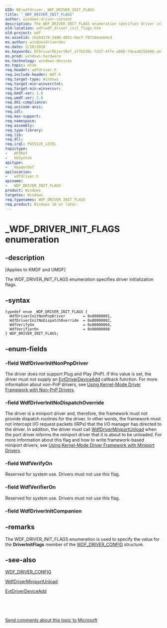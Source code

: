 ```yaml
---
UID: NE:wdfdriver._WDF_DRIVER_INIT_FLAGS
title: "_WDF_DRIVER_INIT_FLAGS"
author: windows-driver-content
description: The WDF_DRIVER_INIT_FLAGS enumeration specifies driver initialization flags.
old-location: wdf\wdf_driver_init_flags.htm
old-project: wdf
ms.assetid: cbabd178-3496-4851-9acf-f0718eaebdcd
ms.author: windowsdriverdev
ms.date: 2/20/2018
ms.keywords: DFDriverObjectRef_a77b530c-fd37-4ffe-a006-7deaa8156040.xml, WDF_DRIVER_INIT_FLAGS, WDF_DRIVER_INIT_FLAGS enumeration, WdfDriverInitNoDispatchOverride, WdfDriverInitNonPnpDriver, WdfVerifierOn, WdfVerifyOn, _WDF_DRIVER_INIT_FLAGS, kmdf.wdf_driver_init_flags, wdf.wdf_driver_init_flags, wdfdriver/WDF_DRIVER_INIT_FLAGS, wdfdriver/WdfDriverInitNoDispatchOverride, wdfdriver/WdfDriverInitNonPnpDriver, wdfdriver/WdfVerifierOn, wdfdriver/WdfVerifyOn
ms.prod: windows-hardware
ms.technology: windows-devices
ms.topic: enum
req.header: wdfdriver.h
req.include-header: Wdf.h
req.target-type: Windows
req.target-min-winverclnt: 
req.target-min-winversvr: 
req.kmdf-ver: 1.0
req.umdf-ver: 2.0
req.ddi-compliance: 
req.unicode-ansi: 
req.idl: 
req.max-support: 
req.namespace: 
req.assembly: 
req.type-library: 
req.lib: 
req.dll: 
req.irql: PASSIVE_LEVEL
topictype:
-	APIRef
-	kbSyntax
apitype:
-	HeaderDef
apilocation:
-	wdfdriver.h
apiname:
-	WDF_DRIVER_INIT_FLAGS
product: Windows
targetos: Windows
req.typenames: WDF_DRIVER_INIT_FLAGS
req.product: Windows 10 or later.
---
```


# _WDF_DRIVER_INIT_FLAGS enumeration


## -description


<p class="CCE_Message">[Applies to KMDF and UMDF]

The WDF_DRIVER_INIT_FLAGS enumeration specifies driver initialization flags.


## -syntax


````
typedef enum _WDF_DRIVER_INIT_FLAGS { 
  WdfDriverInitNonPnpDriver        = 0x00000001,
  WdfDriverInitNoDispatchOverride  = 0x00000002,
  WdfVerifyOn                      = 0x00000004,
  WdfVerifierOn                    = 0x00000008
} WDF_DRIVER_INIT_FLAGS;
````


## -enum-fields




### -field WdfDriverInitNonPnpDriver

The driver does not support Plug and Play (PnP). If this value is set, the driver must not supply an <a href="..\wdfdriver\nc-wdfdriver-evt_wdf_driver_device_add.md">EvtDriverDeviceAdd</a> callback function. For more information about non-PnP drivers, see <a href="https://docs.microsoft.com/en-us/windows-hardware/drivers/wdf/using-kernel-mode-driver-framework-with-non-pnp-drivers">Using Kernel-Mode Driver Framework with Non-PnP Drivers</a>.


### -field WdfDriverInitNoDispatchOverride

The driver is a miniport driver and, therefore, the framework must not provide dispatch routines for the driver. In other words, the framework must not intercept I/O request packets (IRPs) that the I/O manager has directed to the driver. In addition, the driver must call <a href="..\wdfminiport\nf-wdfminiport-wdfdriverminiportunload.md">WdfDriverMiniportUnload</a> when the port driver informs the miniport driver that it is about to be unloaded. For more information about this flag and how to write framework-based miniport drivers, see <a href="https://docs.microsoft.com/en-us/windows-hardware/drivers/wdf/creating-kmdf-miniport-drivers">Using Kernel-Mode Driver Framework with Miniport Drivers</a>.


### -field WdfVerifyOn

Reserved for system use. Drivers must not use this flag.


### -field WdfVerifierOn

Reserved for system use. Drivers must not use this flag.


### -field WdfDriverInitCompanion




## -remarks



The WDF_DRIVER_INIT_FLAGS enumeration is used to specify the value for the <b>DriverInitFlags</b> member of the <a href="..\wdfdriver\ns-wdfdriver-_wdf_driver_config.md">WDF_DRIVER_CONFIG</a> structure.




## -see-also

<a href="..\wdfdriver\ns-wdfdriver-_wdf_driver_config.md">WDF_DRIVER_CONFIG</a>



<a href="..\wdfminiport\nf-wdfminiport-wdfdriverminiportunload.md">WdfDriverMiniportUnload</a>



<a href="..\wdfdriver\nc-wdfdriver-evt_wdf_driver_device_add.md">EvtDriverDeviceAdd</a>



 

 

<a href="mailto:wsddocfb@microsoft.com?subject=Documentation%20feedback [wdf\wdf]:%20WDF_DRIVER_INIT_FLAGS enumeration%20 RELEASE:%20(2/20/2018)&amp;body=%0A%0APRIVACY STATEMENT%0A%0AWe use your feedback to improve the documentation. We don't use your email address for any other purpose, and we'll remove your email address from our system after the issue that you're reporting is fixed. While we're working to fix this issue, we might send you an email message to ask for more info. Later, we might also send you an email message to let you know that we've addressed your feedback.%0A%0AFor more info about Microsoft's privacy policy, see http://privacy.microsoft.com/en-us/default.aspx." title="Send comments about this topic to Microsoft">Send comments about this topic to Microsoft</a>

